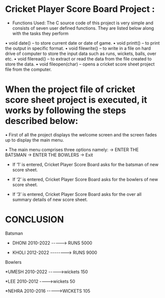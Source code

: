 # Cricket Player Score Board Project :
* Functions Used:
 The C source code of this project is very simple and consists of seven user defined functions. They are listed below along with the tasks they perform
 
•	void date() –  to store current date or date of game.
•	void printt() – to print the output in specific format.
•	void filewrite() – to write in  a file on hard drive of computer to store the input data such as runs, wickets, balls, over etc.
•	void fileread() – to extract or read the data from the file created to store the data.
•	void fileopen(char) – opens a cricket score sheet project file from the computer.

# When the project file of cricket score sheet project is executed, it works by following the steps described below:

•	First of all the project displays the welcome screen and the screen fades up to display the main menu.

•	The main menu comprises three options namely:
-> ENTER THE BATSMAN
-> ENTER THE BOWLERS
-> Exit

*	If ‘1’ is entered, Cricket Player Score Board asks for the batsman of new score sheet.

* If ‘2’ is entered, Cricket Player Score Board asks for the bowlers of new score sheet. 
* If ‘3’ is entered, Cricket Player Score Board asks for the over all summary details of new score sheet. 



# CONCLUSION

Batsman

* DHONI 2010-2022
         -----> RUNS 5000 
             
  
* KHOLI 2012-2022
        --------> RUNS 9000
 
 Bowlers
 
 *UMESH 2010-2022
          ----->wickets 150
          
  *LEE 2010-2012
           ---->wickets 50
        
   *NEHRA 2010-2016
         ----->WICKETS 105
 

